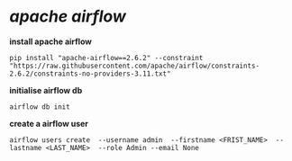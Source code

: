 # _apache airflow_
**install apache airflow**
```
pip install "apache-airflow==2.6.2" --constraint "https://raw.githubusercontent.com/apache/airflow/constraints-2.6.2/constraints-no-providers-3.11.txt"
```
**initialise airflow db**
```
airflow db init
```
**create a airflow user**
```
airflow users create  --username admin  --firstname <FRIST_NAME>  --lastname <LAST_NAME>  --role Admin --email None
```
